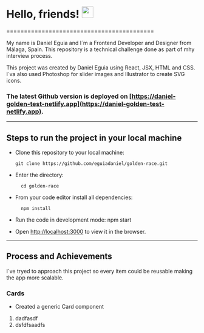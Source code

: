 # Hello, friends! <img src="https://raw.githubusercontent.com/MartinHeinz/MartinHeinz/master/wave.gif" width="30px">

==========================================

My name is Daniel Eguia and I´m a Frontend Developer and Designer from Málaga, Spain. This repository is a technical challenge done as part of mhy interview process.

This project was created by Daniel Eguia using React, JSX, HTML and CSS. I´va also used Photoshop for slider images and Illustrator to create SVG icons.

### The latest Github version is deployed on [https://daniel-golden-test-netlify.app](https://daniel-golden-test-netlify.app).

---

## Steps to run the project in your local machine

- Clone this repository to your local machine:

      git clone https://github.com/eguiadaniel/golden-race.git

- Enter the directory:

        cd golden-race

- From your code editor install all dependencies:

        npm install

- Run the code in development mode:
        npm start


- Open [http://localhost:3000](http://localhost:3000) to view it in the browser.

---

## Process and Achievements

I´ve tryed to approach this project so every item could be reusable making the app more scalable.

### Cards

- Created a generic Card component

1. dadfasdf
2. dsfdfsaadfs
